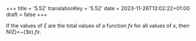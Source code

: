 +++
title = '5.52'
translationKey = '5.52'
date = 2023-11-26T13:02:22+01:00
draft = false
+++

If the values of <span class="mathmode"><var>ξ</var></span> are the total values of a function <span class="mathmode"><var>fx</var></span> for all values of <span class="mathmode"><var>x</var></span>, then <span class="mathmode"><span class="nop">N</span>(<span class="overlined"><var>ξ</var></span>)<span class="mathrel">=</span><span class="mathop">~</span><span class="quant">(<span class="symbol">∃</span><var>x</var>).</span><var>fx</var></span>.
